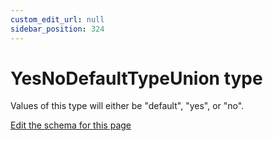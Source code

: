 ```yaml
---
custom_edit_url: null
sidebar_position: 324
---
```

# YesNoDefaultTypeUnion type
Values of this type will either be "default", "yes", or "no".

[Edit the schema for this page](https://github.com/wixtoolset/web/blob/master/src/xsd4/wix.xsd)